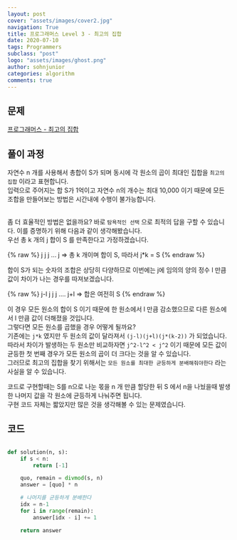 ```yaml
---
layout: post
cover: "assets/images/cover2.jpg"
navigation: True
title: 프로그래머스 Level 3 - 최고의 집합
date: 2020-07-10
tags: Programmers
subclass: "post"
logo: "assets/images/ghost.png"
author: sohnjunior
categories: algorithm
comments: true
---
```


## 문제

[프로그래머스 - 최고의 집합](https://programmers.co.kr/learn/courses/30/lessons/12938)

## 풀이 과정

자연수 n 개를 사용해서 총합이 S가 되며 동시에 각 원소의 곱이 최대인 집합을 `최고의 집합` 이라고 표현합니다. <br>
입력으로 주어지는 합 S가 1억이고 자연수 n의 개수는 최대 10,000 이기 때문에 모든 조합을 만들어보는 방법은 시간내에 수행이 불가능합니다. <br><br>

좀 더 효율적인 방법은 없을까요? 바로 `탐욕적인 선택` 으로 최적의 답을 구할 수 있습니다. 이를 증명하기 위해 다음과 같이 생각해봤습니다. <br>
우선 총 k 개의 j 합이 S 를 만족한다고 가정하겠습니다. <br>

{% raw %}
j j j ... j => 총 k 개이며 합이 S, 따라서 j\*k = S
{% endraw %}

합이 S가 되는 숫자의 조합은 상당히 다양하므로 이번에는 j에 임의의 양의 정수 l 만큼 값이 차이가 나는 경우를 따져보겠습니다. <br>

{% raw %}
j-l j j j .... j+l => 합은 여전히 S
{% endraw %}

이 경우 모든 원소의 합이 S 이기 때문에 한 원소에서 l 만큼 감소했으므로 다른 원소에서 l 만큼 값이 더해졌을 것입니다. <br>
그렇다면 모든 원소를 곱했을 경우 어떻게 될까요? <br>
기존에는 `j*k` 였지만 두 원소의 값이 달라져서 `(j-l)(j+l)(j*(k-2))` 가 되었습니다. <br>
따라서 차이가 발생하는 두 원소만 비교하자면 `j^2-l^2 < j^2` 이기 때문에 모든 값이 균등한 첫 번째 경우가 모든 원소의 곱이 더 크다는 것을 알 수 있습니다. <br>
그러므로 최고의 집합을 찾기 위해서는 `모든 원소를 최대한 균등하게 분배해줘야한다` 라는 사실을 알 수 있습니다. <br>

코드로 구현할때는 S를 n으로 나눈 몫을 n 개 만큼 할당한 뒤 S 에서 n을 나눴을때 발생한 나머지 값을 각 원소에 균등하게 나눠주면 됩니다. <br>
구현 코드 자체는 짧았지만 많은 것을 생각해볼 수 있는 문제였습니다. <br>

## 코드

```python

def solution(n, s):
    if s < n:
        return [-1]

    quo, remain = divmod(s, n)
    answer = [quo] * n

    # 나머지를 균등하게 분배한다
    idx = n-1
    for i in range(remain):
        answer[idx - i] += 1

    return answer

```
